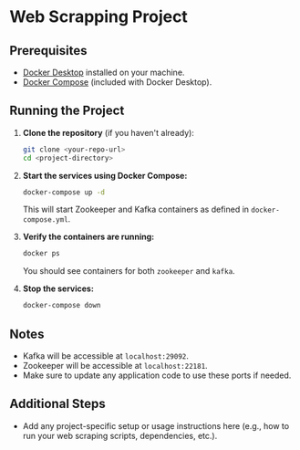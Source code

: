 # Web Scrapping Project

## Prerequisites

- [Docker Desktop](https://www.docker.com/products/docker-desktop/) installed on your machine.
- [Docker Compose](https://docs.docker.com/compose/) (included with Docker Desktop).

## Running the Project

1. **Clone the repository** (if you haven't already):

    ```sh
    git clone <your-repo-url>
    cd <project-directory>
    ```

2. **Start the services using Docker Compose:**

    ```sh
    docker-compose up -d
    ```

    This will start Zookeeper and Kafka containers as defined in `docker-compose.yml`.

3. **Verify the containers are running:**

    ```sh
    docker ps
    ```

    You should see containers for both `zookeeper` and `kafka`.

4. **Stop the services:**

    ```sh
    docker-compose down
    ```

## Notes

- Kafka will be accessible at `localhost:29092`.
- Zookeeper will be accessible at `localhost:22181`.
- Make sure to update any application code to use these ports if needed.

## Additional Steps

- Add any project-specific setup or usage instructions here (e.g., how to run your web scraping scripts, dependencies, etc.).
